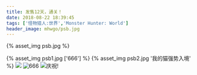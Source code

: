 ```yaml
---
title: 发售12天，通关！
date: 2018-08-22 18:39:45
tags: ['怪物猎人:世界','Monster Hunter: World']
header_image: mhwgo/psb.jpg
---
```

{% asset_img psb.jpg %}
<!-- more -->
{% asset_img psb1.jpg ['666'] %}
{% asset_img psb2.jpg '我的猫强势入境' %}
![](/mhwgo/psb3.jpg)
![666](/mhwgo/psb4.jpg)
![庆祝!](/mhwgo/psb5.jpg)
